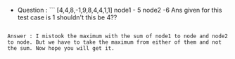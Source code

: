 * Question : ```
[4,4,8,-1,9,8,4,4,1,1]
node1 - 5
node2 -6
Ans given for this test case is 1
shouldn't this be 4??
```
​
Answer : I mistook the maximum with the sum of node1 to node and node2 to node. But we have to take the maximum from either of them and not the sum. Now hope you will get it.